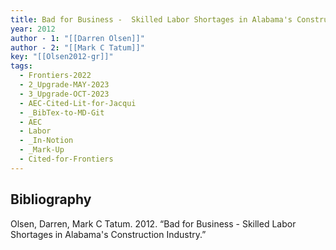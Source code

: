 ```yaml
---
title: Bad for Business -  Skilled Labor Shortages in Alabama's Construction Industry
year: 2012
author - 1: "[[Darren Olsen]]"
author - 2: "[[Mark C Tatum]]"
key: "[[Olsen2012-gr]]"
tags:
  - Frontiers-2022
  - 2_Upgrade-MAY-2023
  - 3_Upgrade-OCT-2023
  - AEC-Cited-Lit-for-Jacqui
  - _BibTex-to-MD-Git
  - AEC
  - Labor
  - _In-Notion
  - _Mark-Up
  - Cited-for-Frontiers
---
```


## Bibliography
Olsen, Darren, Mark C Tatum. 2012. “Bad for Business -  Skilled Labor Shortages in Alabama's Construction Industry.”